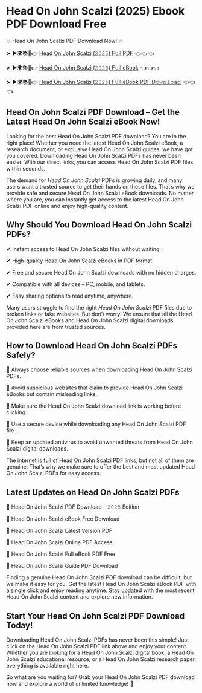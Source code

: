 # Head On John Scalzi (2025) Ebook PDF Download Free

💥 Head On John Scalzi PDF Download Now! 💥

➤ ►🌍📚📱👉 [Head On John Scalzi (𝟸𝟶𝟸𝟻) F𝚞ll PDF](https://getpdf.xyz/head-on-john-scalzi) 👈👈👈


➤ ►🌍📚📱👉 [Head On John Scalzi (𝟸𝟶𝟸𝟻) F𝚞ll eBook](https://getpdf.xyz/head-on-john-scalzi) 👈👈👈


➤ ►🌍📚📱👉 [Head On John Scalzi (𝟸𝟶𝟸𝟻) F𝚞ll eBook PDF D𝚘𝚠𝚗𝚕𝚘a𝚍](https://getpdf.xyz/head-on-john-scalzi) 👈👈👈


## Head On John Scalzi PDF Download – Get the Latest Head On John Scalzi eBook Now!

Looking for the best Head On John Scalzi PDF download? You are in the right place! Whether you need the latest Head On John Scalzi eBook, a research document, or exclusive Head On John Scalzi guides, we have got you covered. Downloading Head On John Scalzi PDFs has never been easier. With our direct links, you can access Head On John Scalzi PDF files within seconds.

The demand for *Head On John Scalzi* PDFs is growing daily, and many users want a trusted source to get their hands on these files. That’s why we provide safe and secure Head On John Scalzi eBook downloads. No matter where you are, you can instantly get access to the latest Head On John Scalzi PDF online and enjoy high-quality content.

## Why Should You Download Head On John Scalzi PDFs?

✔ Instant access to Head On John Scalzi files without waiting.

✔ High-quality Head On John Scalzi eBooks in PDF format.

✔ Free and secure Head On John Scalzi downloads with no hidden charges.

✔ Compatible with all devices – PC, mobile, and tablets.

✔ Easy sharing options to read anytime, anywhere.

Many users struggle to find the right *Head On John Scalzi* PDF files due to broken links or fake websites. But don’t worry! We ensure that all the Head On John Scalzi eBooks and Head On John Scalzi digital downloads provided here are from trusted sources.

## How to Download Head On John Scalzi PDFs Safely?

📌 Always choose reliable sources when downloading Head On John Scalzi PDFs.

📌 Avoid suspicious websites that claim to provide Head On John Scalzi eBooks but contain misleading links.

📌 Make sure the Head On John Scalzi download link is working before clicking.

📌 Use a secure device while downloading any Head On John Scalzi PDF file.

📌 Keep an updated antivirus to avoid unwanted threats from Head On John Scalzi digital downloads.

The internet is full of Head On John Scalzi PDF links, but not all of them are genuine. That’s why we make sure to offer the best and most updated Head On John Scalzi PDFs for easy access.

## Latest Updates on Head On John Scalzi PDFs

🔹 Head On John Scalzi PDF Download – 𝟸𝟶𝟸𝟻 Edition

🔹 Head On John Scalzi eBook Free Download

🔹 Head On John Scalzi Latest Version PDF

🔹 Head On John Scalzi Online PDF Access

🔹 Head On John Scalzi Full eBook PDF Free

🔹 Head On John Scalzi Guide PDF Download

Finding a genuine Head On John Scalzi PDF download can be difficult, but we make it easy for you. Get the latest Head On John Scalzi eBook PDF with a single click and enjoy reading anytime. Stay updated with the most recent Head On John Scalzi content and explore new information.

## Start Your Head On John Scalzi PDF Download Today!

Downloading Head On John Scalzi PDFs has never been this simple! Just click on the Head On John Scalzi PDF link above and enjoy your content. Whether you are looking for a Head On John Scalzi digital book, a Head On John Scalzi educational resource, or a Head On John Scalzi research paper, everything is available right here.

So what are you waiting for? Grab your Head On John Scalzi PDF download now and explore a world of unlimited knowledge! 🚀